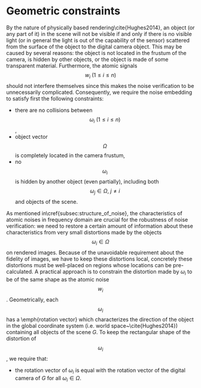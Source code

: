 # Geometric constraints

By the nature of physically based rendering\cite{Hughes2014}, an object (or any part of it) in the scene will not be visible if and only if there is no visible light (or in general the light is out of the capability of the sensor) scattered from the surface of the object to the digital camera object. This may be caused by several reasons: the object is not located in the frustum of the camera, is hidden by other objects, or the object is made of some transparent material. Furthermore, the atomic signals $$w_i \ \left(1 \leq i \leq n\right)$$ should not interfere themselves since this makes the noise verification to be unnecessarily complicated. Consequently, we require the noise embedding to satisfy first the following constraints:

 * there are no collisions between $$\omega_i \ \left(1 \leq i \leq n\right)$$,
 * object vector $$\Omega$$ is completely located in the camera frustum,
 * no $$\omega_i$$ is hidden by another object (even partially), including both $$\omega_j \in \Omega, \ j \neq i$$ and objects of the scene.

As mentioned in\cref{subsec:structure_of_noise}, the characteristics of atomic noises in frequency domain are crucial for the robustness of noise verification: we need to restore a certain amount of information about these characteristics from very small distortions made by the objects $$\omega_i \in \Omega$$ on rendered images. Because of the unavoidable requirement about the fidelity of images, we have to keep these distortions local, concretely these distortions must be well-placed on regions whose locations can be pre-calculated. A practical approach is to constrain the distortion made by $\omega_i$ to be of the same shape as the atomic noise $$w_i$$. Geometrically, each $$\omega_i$$ has a \emph{rotation vector} which characterizes the direction of the object in the global coordinate system (i.e. world space~\cite{Hughes2014}) containing all objects of the scene $G$. To keep the rectangular shape of the distortion of $$\omega_i$$, we require that:

 * the rotation vector of $\omega_i$ is equal with the rotation vector of the digital camera of $G$ for all $\omega_i \in \Omega$.
